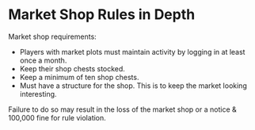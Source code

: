 # Market Shop Rules in Depth

Market shop requirements:

* Players with market plots must maintain activity by logging in at least once a month.
* Keep their shop chests stocked.
* Keep a minimum of ten shop chests.
* Must have a structure for the shop. This is to keep the market looking interesting.

Failure to do so may result in the loss of the market shop or a notice & 100,000 fine for rule violation.
